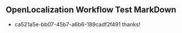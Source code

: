 ## OpenLocalization Workflow Test MarkDown
* ca521a5e-bb07-45b7-a6b6-189cadf2f491 
thanks!<!--HONumber=Mar16_HO2-->
